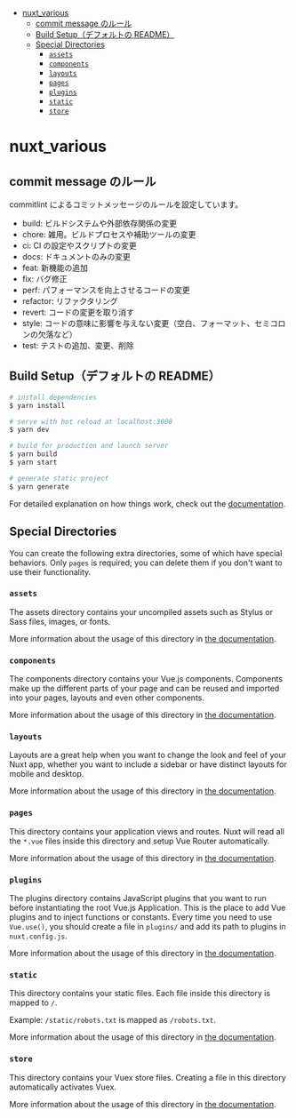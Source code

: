 <!-- TOC -->

- [nuxt_various](#nuxt_various)
  - [commit message のルール](#commit-message-のルール)
  - [Build Setup（デフォルトの README）](#build-setupデフォルトの-readme)
  - [Special Directories](#special-directories)
    - [`assets`](#assets)
    - [`components`](#components)
    - [`layouts`](#layouts)
    - [`pages`](#pages)
    - [`plugins`](#plugins)
    - [`static`](#static)
    - [`store`](#store)

<!-- /TOC -->

# nuxt_various

## commit message のルール

commitlint によるコミットメッセージのルールを設定しています。

- build: ビルドシステムや外部依存関係の変更
- chore: 雑用。ビルドプロセスや補助ツールの変更
- ci: CI の設定やスクリプトの変更
- docs: ドキュメントのみの変更
- feat: 新機能の追加
- fix: バグ修正
- perf: パフォーマンスを向上させるコードの変更
- refactor: リファクタリング
- revert: コードの変更を取り消す
- style: コードの意味に影響を与えない変更（空白、フォーマット、セミコロンの欠落など）
- test: テストの追加、変更、削除

## Build Setup（デフォルトの README）

```bash
# install dependencies
$ yarn install

# serve with hot reload at localhost:3000
$ yarn dev

# build for production and launch server
$ yarn build
$ yarn start

# generate static project
$ yarn generate
```

For detailed explanation on how things work, check out the [documentation](https://nuxtjs.org).

## Special Directories

You can create the following extra directories, some of which have special behaviors. Only `pages` is required; you can delete them if you don't want to use their functionality.

### `assets`

The assets directory contains your uncompiled assets such as Stylus or Sass files, images, or fonts.

More information about the usage of this directory in [the documentation](https://nuxtjs.org/docs/2.x/directory-structure/assets).

### `components`

The components directory contains your Vue.js components. Components make up the different parts of your page and can be reused and imported into your pages, layouts and even other components.

More information about the usage of this directory in [the documentation](https://nuxtjs.org/docs/2.x/directory-structure/components).

### `layouts`

Layouts are a great help when you want to change the look and feel of your Nuxt app, whether you want to include a sidebar or have distinct layouts for mobile and desktop.

More information about the usage of this directory in [the documentation](https://nuxtjs.org/docs/2.x/directory-structure/layouts).

### `pages`

This directory contains your application views and routes. Nuxt will read all the `*.vue` files inside this directory and setup Vue Router automatically.

More information about the usage of this directory in [the documentation](https://nuxtjs.org/docs/2.x/get-started/routing).

### `plugins`

The plugins directory contains JavaScript plugins that you want to run before instantiating the root Vue.js Application. This is the place to add Vue plugins and to inject functions or constants. Every time you need to use `Vue.use()`, you should create a file in `plugins/` and add its path to plugins in `nuxt.config.js`.

More information about the usage of this directory in [the documentation](https://nuxtjs.org/docs/2.x/directory-structure/plugins).

### `static`

This directory contains your static files. Each file inside this directory is mapped to `/`.

Example: `/static/robots.txt` is mapped as `/robots.txt`.

More information about the usage of this directory in [the documentation](https://nuxtjs.org/docs/2.x/directory-structure/static).

### `store`

This directory contains your Vuex store files. Creating a file in this directory automatically activates Vuex.

More information about the usage of this directory in [the documentation](https://nuxtjs.org/docs/2.x/directory-structure/store).
